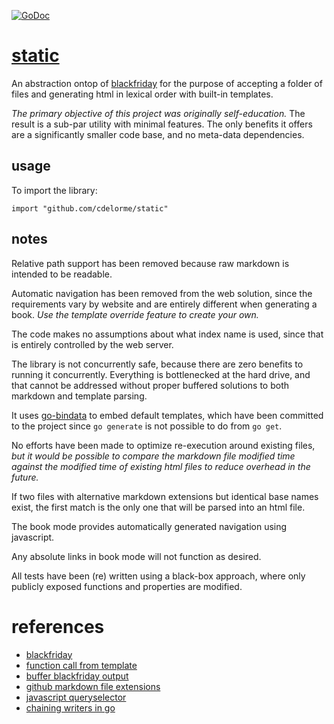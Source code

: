 
[![GoDoc](https://godoc.org/github.com/cdelorme/static?status.svg)](https://godoc.org/github.com/cdelorme/static)

# [static](https://github.com/cdelorme/static)

An abstraction ontop of [blackfriday](https://godoc.org/github.com/russross/blackfriday) for the purpose of accepting a folder of files and generating html in lexical order with built-in templates.

_The primary objective of this project was originally self-education._  The result is a sub-par utility with minimal features.  The only benefits it offers are a significantly smaller code base, and no meta-data dependencies.


## usage

To import the library:

	import "github.com/cdelorme/static"


## notes

Relative path support has been removed because raw markdown is intended to be readable.

Automatic navigation has been removed from the web solution, since the requirements vary by website and are entirely different when generating a book.  _Use the template override feature to create your own._

The code makes no assumptions about what index name is used, since that is entirely controlled by the web server.

The library is not concurrently safe, because there are zero benefits to running it concurrently.  Everything is bottlenecked at the hard drive, and that cannot be addressed without proper buffered solutions to both markdown and template parsing.

It uses [go-bindata](https://github.com/jteeuwen/go-bindata) to embed default templates, which have been committed to the project since `go generate` is not possible to do from `go get`.

No efforts have been made to optimize re-execution around existing files, _but it would be possible to compare the markdown file modified time against the modified time of existing html files to reduce overhead in the future._

If two files with alternative markdown extensions but identical base names exist, the first match is the only one that will be parsed into an html file.

The book mode provides automatically generated navigation using javascript.

Any absolute links in book mode will not function as desired.

All tests have been (re) written using a black-box approach, where only publicly exposed functions and properties are modified.


# references

- [blackfriday](https://godoc.org/github.com/russross/blackfriday)
- [function call from template](http://stackoverflow.com/questions/10200178/call-a-method-from-a-go-template)
- [buffer blackfriday output](http://grokbase.com/t/gg/golang-nuts/142spmv4fe/go-nuts-differences-between-os-io-ioutils-bufio-bytes-with-buffer-type-packages-for-file-reading)
- [github markdown file extensions](https://github.com/github/markup/blob/b865add2e053f8cea3d7f4d9dcba001bdfd78994/lib/github/markups.rb#L1)
- [javascript queryselector](http://caniuse.com/#feat=queryselector)
- [chaining writers in go](https://medium.com/@skdomino/writing-on-the-train-chaining-io-writers-in-go-1b39e07f71c9)
